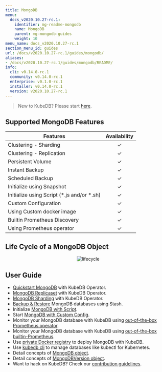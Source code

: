 ```yaml
---
title: MongoDB
menu:
  docs_v2020.10.27-rc.1:
    identifier: mg-readme-mongodb
    name: MongoDB
    parent: mg-mongodb-guides
    weight: 10
menu_name: docs_v2020.10.27-rc.1
section_menu_id: guides
url: /docs/v2020.10.27-rc.1/guides/mongodb/
aliases:
- /docs/v2020.10.27-rc.1/guides/mongodb/README/
info:
  cli: v0.14.0-rc.1
  community: v0.14.0-rc.1
  enterprise: v0.1.0-rc.1
  installer: v0.14.0-rc.1
  version: v2020.10.27-rc.1
---
```


> New to KubeDB? Please start [here](/docs/v2020.10.27-rc.1/README).

## Supported MongoDB Features

| Features                                     | Availability |
| -------------------------------------------- | :----------: |
| Clustering - Sharding                        |   &#10003;   |
| Clustering - Replication                     |   &#10003;   |
| Persistent Volume                            |   &#10003;   |
| Instant Backup                               |   &#10003;   |
| Scheduled Backup                             |   &#10003;   |
| Initialize using Snapshot                    |   &#10003;   |
| Initialize using Script (\*.js and/or \*.sh) |   &#10003;   |
| Custom Configuration                         |   &#10003;   |
| Using Custom docker image                    |   &#10003;   |
| Builtin Prometheus Discovery                 |   &#10003;   |
| Using Prometheus operator                    |   &#10003;   |

## Life Cycle of a MongoDB Object

<p align="center">
  <img alt="lifecycle"  src="/docs/v2020.10.27-rc.1/images/mongodb/mgo-lifecycle.png">
</p>

## User Guide

- [Quickstart MongoDB](/docs/v2020.10.27-rc.1/guides/mongodb/quickstart/quickstart) with KubeDB Operator.
- [MongoDB Replicaset](/docs/v2020.10.27-rc.1/guides/mongodb/clustering/replicaset) with KubeDB Operator.
- [MongoDB Sharding](/docs/v2020.10.27-rc.1/guides/mongodb/clustering/sharding) with KubeDB Operator.
- [Backup & Restore](/docs/v2020.10.27-rc.1/guides/mongodb/backup/stash) MongoDB databases using Stash.
- Initialize [MongoDB with Script](/docs/v2020.10.27-rc.1/guides/mongodb/initialization/using-script).
- Start [MongoDB with Custom Config](/docs/v2020.10.27-rc.1/guides/mongodb/configuration/using-config-file).
- Monitor your MongoDB database with KubeDB using [out-of-the-box Prometheus operator](/docs/v2020.10.27-rc.1/guides/mongodb/monitoring/using-prometheus-operator).
- Monitor your MongoDB database with KubeDB using [out-of-the-box builtin-Prometheus](/docs/v2020.10.27-rc.1/guides/mongodb/monitoring/using-builtin-prometheus).
- Use [private Docker registry](/docs/v2020.10.27-rc.1/guides/mongodb/private-registry/using-private-registry) to deploy MongoDB with KubeDB.
- Use [kubedb cli](/docs/v2020.10.27-rc.1/guides/mongodb/cli/cli) to manage databases like kubectl for Kubernetes.
- Detail concepts of [MongoDB object](/docs/v2020.10.27-rc.1/guides/mongodb/concepts/mongodb).
- Detail concepts of [MongoDBVersion object](/docs/v2020.10.27-rc.1/guides/mongodb/concepts/catalog).
- Want to hack on KubeDB? Check our [contribution guidelines](/docs/v2020.10.27-rc.1/CONTRIBUTING).
